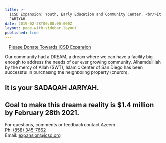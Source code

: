 ```yaml
---
title: >-
  ICSD Expansion: Youth, Early Education and Community Center. <br/>It is your SADAQAH
  JARIYAH
date: 2019-02-28T00:00:00.000Z
layout: page-with-sidebar-layout
published: true
---
```


<style>
  .img {
  	width: 100%;
    padding-top: 75%;
    background-position: 50% 50%;
    background-repeat: no-repeat;
    background-size: cover;
  }
  .gallery-image {
  	padding-top: 3px;
    padding-bottom: 3px;
  }
</style>

<div class="row pt-10 pb-3">

  <div class="col-12 pb-3">
          <a class="btn btn-sm btn-danger" href="https://goodbricksapp.com/icsd.org/cause/icsd-expansion" style="width: 100%;padding:12px;white-space: normal;">Please Donate Towards ICSD Expansion</a>
    </div>
  </div>
    
Our community had a DREAM, a dream where we can have a facility big enough to address the needs of our ever growing community. Alhamdulillah by the mercy of Allah (SWT), Islamic Center of San Diego has been successful in purchasing the neighboring property (church).
    
## It is your SADAQAH JARIYAH.
 
## Goal to make this dream a reality is $1.4 million by February 28th 2021.

For questions, comments or feedback contact Azeem <br/>
Ph: <a href="tel:+1-858-345-7662">(858) 345-7662</a> <br/>
Email: <a href="mailto:expansion@icsd.org">expansion@icsd.org</a>